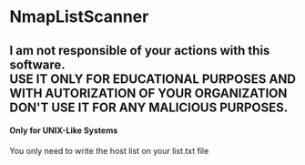 # NmapListScanner
## I am not responsible of your actions with this software.<br/>USE IT ONLY FOR EDUCATIONAL PURPOSES AND WITH AUTORIZATION OF YOUR ORGANIZATION<br/>DON'T USE IT FOR ANY MALICIOUS PURPOSES.

#### Only for **UNIX-Like** Systems
You only need to write the host list on your list.txt file
